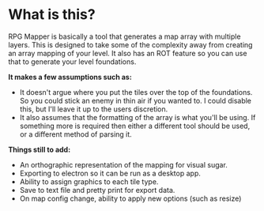 # What is this? #

RPG Mapper is basically a tool that generates a map array with multiple layers. This is designed to take some of the complexity away from creating an array mapping of your level. It also has an ROT feature so you can use that to generate your level foundations.

**It makes a few assumptions such as:**

* It doesn't argue where you put the tiles over the top of the foundations. So you could stick an enemy in thin air if you wanted to. I could disable this, but I'll leave it up to the users discretion.
* It also assumes that the formatting of the array is what you'll be using. If something more is required then either a different tool should be used, or a different method of parsing it.

**Things still to add:**

* An orthographic representation of the mapping for visual sugar.
* Exporting to electron so it can be run as a desktop app.
* Ability to assign graphics to each tile type.
* Save to text file and pretty print for export data.
* On map config change, ability to apply new options (such as resize)